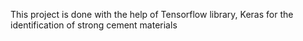 This project is done with the help of Tensorflow library, Keras for the identification of strong cement materials
